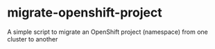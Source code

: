 # migrate-openshift-project
A simple script to migrate an OpenShift project (namespace) from one cluster to another
